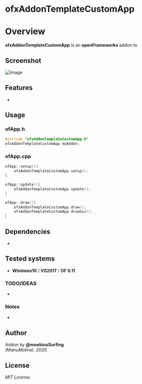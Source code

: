 ofxAddonTemplateCustomApp
=============================

# Overview
**ofxAddonTemplateCustomApp** is an **openFrameworks** addon to

## Screenshot
![image](/readme_images/Capture.PNG?raw=true "Capture1.PNG")

## Features
- 

## Usage
 
### ofApp.h
```.cpp
#include "ofxAddonTemplateCustomApp.h"
ofxAddonTemplateCustomApp myAddon;
```

### ofApp.cpp
```.cpp
ofApp::setup(){
	ofxAddonTemplateCustomApp.setup();
}

ofApp::update(){
	ofxAddonTemplateCustomApp.update();
}

ofApp::draw(){
	ofxAddonTemplateCustomApp.draw();
	ofxAddonTemplateCustomApp.drawGui();
}
```

## Dependencies
- 

## Tested systems
- **Windows10** / **VS2017** / **OF 0.11**

### TODO/IDEAS
* 

### Notes
*

## Author
Addon by **@moebiusSurfing**  
*(ManuMolina). 2020.*

## License
*MIT License.*